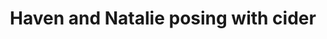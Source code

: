 ---
raw_url: https://prdwebappstorage.blob.core.windows.net/kansaspattons/images/gallery-2009-10-28/photo00622.jpg
index: 10
title: Haven and Natalie posing with cider
---
